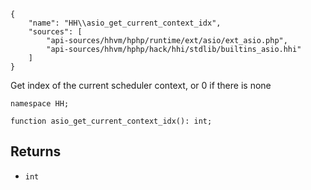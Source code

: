 ``` yamlmeta
{
    "name": "HH\\asio_get_current_context_idx",
    "sources": [
        "api-sources/hhvm/hphp/runtime/ext/asio/ext_asio.php",
        "api-sources/hhvm/hphp/hack/hhi/stdlib/builtins_asio.hhi"
    ]
}
```




Get index of the current scheduler context, or 0 if there is none




``` Hack
namespace HH;

function asio_get_current_context_idx(): int;
```




## Returns




+ ` int `
<!-- HHAPIDOC -->
